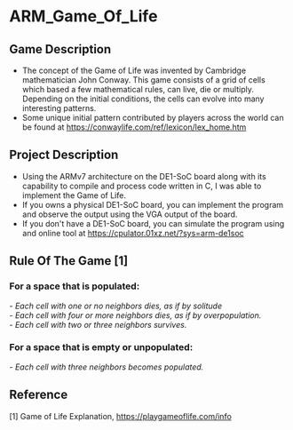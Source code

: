 # ARM_Game_Of_Life
## Game Description
- The concept of the Game of Life was invented by Cambridge mathematician John Conway. This game consists of a grid of cells which based a few mathematical rules, can live, die or multiply. Depending on the initial conditions, the cells can evolve into many interesting patterns. <br />
- Some unique initial pattern contributed by players across the world can be found at https://conwaylife.com/ref/lexicon/lex_home.htm

## Project Description
- Using the ARMv7 architecture on the DE1-SoC board along with its capability to compile and process code written in C, I was able to implement the Game of Life. <br />
- If you owns a physical DE1-SoC board, you can implement the program and observe the output using the VGA output of the board. <br />
- If you don't have a DE1-SoC board, you can simulate the program using and online tool at https://cpulator.01xz.net/?sys=arm-de1soc

## Rule Of The Game [1]
### For a space that is populated:
*- Each cell with one or no neighbors dies, as if by solitude* <br />
*- Each cell with four or more neighbors dies, as if by overpopulation.* <br />
*- Each cell with two or three neighbors survives.* <br />

### For a space that is empty or unpopulated:
*- Each cell with three neighbors becomes populated.*

## Reference
[1] Game of Life Explanation, https://playgameoflife.com/info
